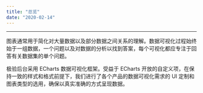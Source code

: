 ```yaml
---
title: "总览"
date: "2020-02-14"
---
```


---

图表通常用于简化对大量数据以及部分数据之间关系的理解。数据可视化过程始终始于一组数据，一个问题以及对数据的分析以找到答案，每个可视化都应专注于回答有关数据集的单个问题。

极验后台采用 ECharts 数据可视化框架。受益于 ECharts 开放的自定义项，在保持一致的样式和格式前提下，我们进行了各个产品的数据可视化需求的 UI 定制和图表类型的选用，确保以真实准确的方式呈现数据。